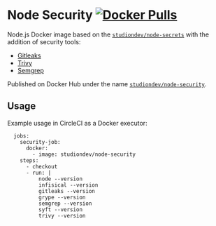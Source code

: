 # Node Security [![Docker Pulls](https://img.shields.io/docker/pulls/studiondev/node-security)](https://hub.docker.com/r/studiondev/node-security)

Node.js Docker image based on the [`studiondev/node-secrets`](https://hub.docker.com/r/studiondev/node-secrets) with the addition of security tools:

- [Gitleaks](https://github.com/gitleaks/gitleaks)
- [Trivy](https://github.com/aquasecurity/trivy)
- [Semgrep](https://github.com/semgrep/semgrep)

Published on Docker Hub under the name [`studiondev/node-security`](https://hub.docker.com/r/studiondev/node-security/tags).

## Usage

Example usage in CircleCI as a Docker executor:

```
  jobs:
    security-job:
      docker:
        - image: studiondev/node-security
    steps:
      - checkout
      - run: |
          node --version
          infisical --version
          gitleaks --version
          grype --version
          semgrep --version
          syft --version
          trivy --version
```
